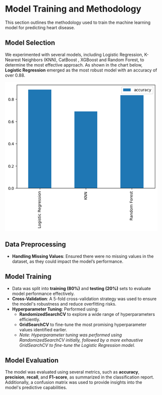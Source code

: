 # Model Training and Methodology

This section outlines the methodology used to train the machine learning model for predicting heart disease.

## Model Selection
We experimented with several models, including Logistic Regression, K-Nearest Neighbors (KNN), CatBoost , XGBoost and Random Forest, to determine the most effective approach. As shown in the chart below, **Logistic Regression** emerged as the most robust model with an accuracy of over 0.88.

![Model Comparison](./images/models.png)



## Data Preprocessing
- **Handling Missing Values**: Ensured there were no missing values in the dataset, as they could impact the model’s performance.

## Model Training
- Data was split into **training (80%)** and **testing (20%)** sets to evaluate model performance effectively.
- **Cross-Validation**: A 5-fold cross-validation strategy was used to ensure the model's robustness and reduce overfitting risks.
- **Hyperparameter Tuning**: Performed using:
  - **RandomizedSearchCV** to explore a wide range of hyperparameters efficiently.
  - **GridSearchCV** to fine-tune the most promising hyperparameter values identified earlier.
  - *Note: Hyperparameter tuning was performed using RandomizedSearchCV initially, followed by a more exhaustive GridSearchCV to fine-tune the Logistic Regression model.*

## Model Evaluation
The model was evaluated using several metrics, such as **accuracy**, **precision**, **recall**, and **F1-score**, as summarized in the classification report. Additionally, a confusion matrix was used to provide insights into the model's predictive capabilities.

```{tableofcontents}
```
